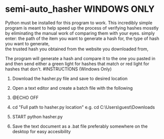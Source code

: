 # semi-auto_hasher WINDOWS ONLY
Python must be installed for this program to work.
This incredibly simple program is meant to help speed up the process of verifying hashes mosstly by eliminating the manual work of comparing them with your eyes.
simply enter: the path of the item you want to generate a hash for, 
              the type of hash you want to generate,  
              the trusted hash you obtained from the website you downloaded from, 
              
The program will generate a hash and compare it to the one you pasted in and then send either a green light for hashes that match or red light for hashes that don't.
#INSTRUCTIONS (Windows Only)

1. Download the hasher.py file and save to desired location
2. Open a text editor and create a batch file with the following

3. @ECHO OFF
4. cd "Full path to hasher.py location" e.g. cd C:\Users\guest\Downloads
5. START python hasher.py

6. Save the text document as a .bat file preferably somewhere on the desktop for easy accesibility
